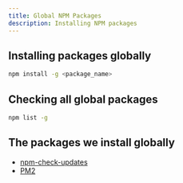 ```yaml
---
title: Global NPM Packages
description: Installing NPM packages
---
```


## Installing packages globally

```bash
npm install -g <package_name>
```

## Checking all global packages

```bash
npm list -g
```

## The packages we install globally

- [npm-check-updates](./npm-check-updates)
- [PM2](./pm2)
